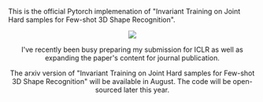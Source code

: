 
This is the official Pytorch implemenation of "Invariant Training on Joint Hard samples for Few-shot 3D Shape Recognition".

<div align="center">
  <img src="./figure1.png/>"
</div>


I've recently been busy preparing my submission for ICLR as well as expanding the paper's content for journal publication. 

The arxiv version of "Invariant Training on Joint Hard samples for Few-shot 3D Shape Recognition" will be available in August. The code will be open-sourced later this year.
